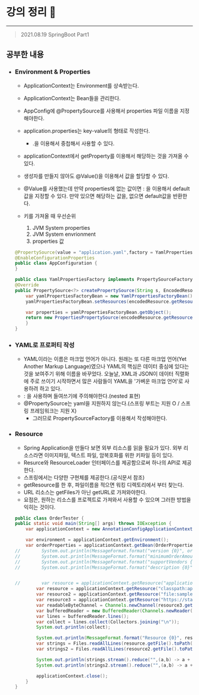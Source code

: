 # 강의 정리 🚀
___

> 2021.08.19 SpringBoot Part1

## 공부한 내용

- ### Environment & Properties ###
    - ApplicationContext는 Environment를 상속받는다.
    - ApplicationContext는 Bean들을 관리한다.

    - AppConfig에 @PropertySource를 사용해서 properties 파일 이름을 지정해야한다.
    
    - application.properties는 key-value의 형태로 작성한다.
        - .을 이용해서 중첩해서 사용할 수 있다.
    - applicationContext에서 getProperty를 이용해서 해당하는 것을 가져올 수 있다.
    - 생성자를 만들지 않아도 @Value()을 이용해서 값을 할당할 수 있다.
    - @Value를 사용했는데 만약 properties에 없는 값이면 : 을 이용해서 default값을 지정할 수 있다. 만약 있으면 해당하는 값을, 없으면 default값을 반환한다.
    - 키를 가져올 때 우선순위
        1. JVM System properties
        2. JVM System envrionment
        3. properties 값
    
    ```java
    @PropertySource(value = "application.yaml",factory = YamlPropertiesFactory.class)
    @EnableConfigurationProperties
    public class AppConfiguration {
    }
    ```

    ```java
    public class YamlPropertiesFactory implements PropertySourceFactory {
    @Override
    public PropertySource<?> createPropertySource(String s, EncodedResource encodedResource) throws IOException {
        var yamlPropertiesFactoryBean = new YamlPropertiesFactoryBean();
        yamlPropertiesFactoryBean.setResources(encodedResource.getResource());

        var properties = yamlPropertiesFactoryBean.getObject();
        return new PropertiesPropertySource(encodedResource.getResource().getFilename(),properties);
        }
    }
    ```
- ### YAML로 프로퍼티 작성 ###
    - YAML이라는 이름은 마크업 언어가 아니다. 원래는 또 다른 마크업 언어(Yet Another Markup Language)였으나 YAML의 핵심은 데이터 중심에 있다는 것을 보여주기 위해 이름을 바꾸었다. 오늘날, XML과 JSON이 데이터 직렬화에 주로 쓰이기 시작하면서 많은 사람들이 YAML을 '가벼운 마크업 언어'로 사용하려 하고 있다.
    - : 을 사용하며 들여쓰기에 주의해야한다.(nested 표현)
    - @PropertySource는 yaml을 지원하지 않는다.(스프링 부트는 지원 O / 스프링 프레임워크는 지원 X)
        - 그러므로 PropertySourceFactory를 이용해서 작성해야한다.

- ### Resource ###
    - Spring Application을 만들다 보면 외부 리소스를 읽을 필요가 있다. 외부 리소스라면 이미지파일, 텍스트 파일, 암복호화를 위한 키파일 등이 있다.
    - Resurce와 ResourceLoader 인터페이스를 제공함으로써 하나의 API로 제공한다.
    - 스프링에서는 다양한 구현체를 제공한다.(공식문서 참조)
    - getResource를 한 후, 파일이름을 적으면 워킹 디렉토리에서 부터 찾는다.
    - URL 리소스는 getFiles가 아닌 getURL로 가져와야한다.
    - 요점은, 원하는 리소스를 프로젝트로 가져와서 사용할 수 있으며 그러한 방법을 익히는 것이다.

    ```java
    public class OrderTester {
    public static void main(String[] args) throws IOException {
        var applicationContext = new AnnotationConfigApplicationContext(AppConfiguration.class);

        var environment = applicationContext.getEnvironment();    
        var orderProperties = applicationContext.getBean(OrderProperties.class);
    //        System.out.println(MessageFormat.format("version {0}", orderProperties.getVersion()));
    //        System.out.println(MessageFormat.format("minimumOrderAmount {0}", orderProperties.getMinimumOrderAmount()));
    //        System.out.println(MessageFormat.format("supportVendors {0}", orderProperties.getSupportVendors()));
    //        System.out.println(MessageFormat.format("description {0}", orderProperties.getDescription()));


    //        var resource = applicationContext.getResource("application.yaml");
            var resource = applicationContext.getResource("classpath:application.yaml");
            var resource2 = applicationContext.getResource("file:sample.txt");
            var resource3 = applicationContext.getResource("https://stackoverflow.com/");
            var readableByteChannel = Channels.newChannel(resource3.getURL().openStream());
            var bufferedReader = new BufferedReader(Channels.newReader(readableByteChannel, StandardCharsets.UTF_8));
            var lines = bufferedReader.lines();
            var collect = lines.collect(Collectors.joining("\n"));
            System.out.println(collect);

            System.out.println(MessageFormat.format("Resource {0}", resource.getClass().getCanonicalName()));
            var strings = Files.readAllLines(resource.getFile().toPath());
            var strings2 = Files.readAllLines(resource2.getFile().toPath());

            System.out.println(strings.stream().reduce("",(a,b) -> a + "\n" + b));
            System.out.println(strings2.stream().reduce("",(a,b) -> a + "\n" + b));

            applicationContext.close();
        }
    }

    ```